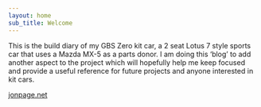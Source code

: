 ```yaml
---
layout: home
sub_title: Welcome
---
```

This is the build diary of my GBS Zero kit car, a 2 seat Lotus 7 style sports car that uses a Mazda MX-5 as a parts donor. I am doing this ‘blog’ to add another aspect to the project which will hopefully help me keep focused and provide a useful reference for future projects and anyone interested in kit cars.




[jonpage.net](http://www.jonpage.net)
